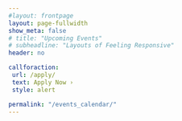 ```yaml
---
#layout: frontpage
layout: page-fullwidth
show_meta: false
# title: "Upcoming Events"
# subheadline: "Layouts of Feeling Responsive"
header: no

callforaction:
 url: /apply/
 text: Apply Now ›
 style: alert

permalink: "/events_calendar/"
---
```


<!-- Require some minimum pixel widths, otherwise detect screen width and use 100% width, maintain aspect ratio -->
<!-- Calendar logo gets weird less than 415px -->
<!-- Get code to embed calendar by going to any calendar -> options -> settings and sharing -> Integrate calendar -> Customize -->
<!-- Then, remove the parts about height and width.  The below html code will set the height and width. -> Customize -->

<html>
<head>
    <style>
        .iframe-container {
            width: 100%;
            max-width: 100%;
            min-width: 415px; 
            position: relative;
            padding-bottom: 75%; 
            height: 0;

        }
        .iframe-container iframe {
            position: absolute;
            top: 0;
            left: 0;
            width: 100%;
            height: 100%;
            min-height: 300px;
            border: 0;
        }
    </style>
</head>
<body>
    <div class="iframe-container">

<iframe src="https://calendar.google.com/calendar/embed?wkst=1&ctz=America%2FLos_Angeles&bgcolor=%23ffffff&showTitle=0&showPrint=0&src=Y185OTUyNmRlYjQyZGQxZWRkZTQzNzdiN2YzNDU5Zjc4MGRlMWUwZmY2OTEyMjBjYWY5ZTAzZWQ5NWM1NDA4NGMzQGdyb3VwLmNhbGVuZGFyLmdvb2dsZS5jb20&src=Y183NmY2N2RkNjMzYjA4OTkyZDNiMjBlY2ExMjUwZjJiODNmZDllNTJiZThjMGE4YWJjM2VhNmI3YjQwMDRkYzg4QGdyb3VwLmNhbGVuZGFyLmdvb2dsZS5jb20&src=Y19mODYwYTUxZDc5YmQwNjU4MzYyNWI5ZDQzZTJlZThiNmUxZjNiNTZkYmYzM2YzYWMzZDFiYmZjMTc4YmI5YmY4QGdyb3VwLmNhbGVuZGFyLmdvb2dsZS5jb20&color=%234285F4&color=%23A79B8E&color=%23AD1457" style="border:solid 1px #777" frameborder="0" scrolling="no"></iframe>

    </div>
</body>
</html>

